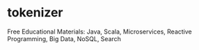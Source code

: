# tokenizer
Free Educational Materials: Java, Scala, Microservices, Reactive Programming, Big Data, NoSQL, Search
